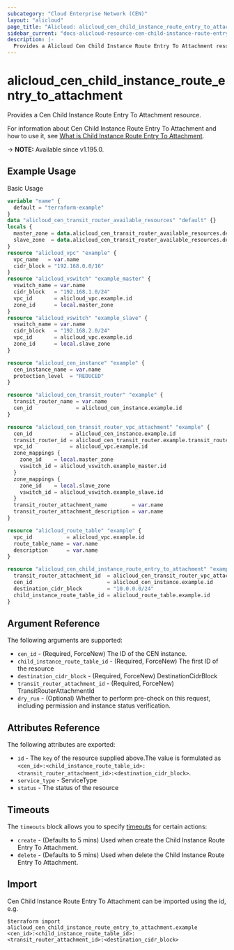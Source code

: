```yaml
---
subcategory: "Cloud Enterprise Network (CEN)"
layout: "alicloud"
page_title: "Alicloud: alicloud_cen_child_instance_route_entry_to_attachment"
sidebar_current: "docs-alicloud-resource-cen-child-instance-route-entry-to-attachment"
description: |-
  Provides a Alicloud Cen Child Instance Route Entry To Attachment resource.
---
```


# alicloud_cen_child_instance_route_entry_to_attachment

Provides a Cen Child Instance Route Entry To Attachment resource.

For information about Cen Child Instance Route Entry To Attachment and how to use it, see [What is Child Instance Route Entry To Attachment](https://www.alibabacloud.com/help/en/cloud-enterprise-network/latest/api-doc-cbn-2017-09-12-api-doc-createcenchildinstancerouteentrytoattachment).

-> **NOTE:** Available since v1.195.0.

## Example Usage

Basic Usage

```terraform
variable "name" {
  default = "terraform-example"
}
data "alicloud_cen_transit_router_available_resources" "default" {}
locals {
  master_zone = data.alicloud_cen_transit_router_available_resources.default.resources[0].master_zones[0]
  slave_zone  = data.alicloud_cen_transit_router_available_resources.default.resources[0].slave_zones[1]
}
resource "alicloud_vpc" "example" {
  vpc_name   = var.name
  cidr_block = "192.168.0.0/16"
}
resource "alicloud_vswitch" "example_master" {
  vswitch_name = var.name
  cidr_block   = "192.168.1.0/24"
  vpc_id       = alicloud_vpc.example.id
  zone_id      = local.master_zone
}
resource "alicloud_vswitch" "example_slave" {
  vswitch_name = var.name
  cidr_block   = "192.168.2.0/24"
  vpc_id       = alicloud_vpc.example.id
  zone_id      = local.slave_zone
}

resource "alicloud_cen_instance" "example" {
  cen_instance_name = var.name
  protection_level  = "REDUCED"
}

resource "alicloud_cen_transit_router" "example" {
  transit_router_name = var.name
  cen_id              = alicloud_cen_instance.example.id
}

resource "alicloud_cen_transit_router_vpc_attachment" "example" {
  cen_id            = alicloud_cen_instance.example.id
  transit_router_id = alicloud_cen_transit_router.example.transit_router_id
  vpc_id            = alicloud_vpc.example.id
  zone_mappings {
    zone_id    = local.master_zone
    vswitch_id = alicloud_vswitch.example_master.id
  }
  zone_mappings {
    zone_id    = local.slave_zone
    vswitch_id = alicloud_vswitch.example_slave.id
  }
  transit_router_attachment_name        = var.name
  transit_router_attachment_description = var.name
}

resource "alicloud_route_table" "example" {
  vpc_id           = alicloud_vpc.example.id
  route_table_name = var.name
  description      = var.name
}

resource "alicloud_cen_child_instance_route_entry_to_attachment" "example" {
  transit_router_attachment_id  = alicloud_cen_transit_router_vpc_attachment.example.transit_router_attachment_id
  cen_id                        = alicloud_cen_instance.example.id
  destination_cidr_block        = "10.0.0.0/24"
  child_instance_route_table_id = alicloud_route_table.example.id
}
```

## Argument Reference

The following arguments are supported:
* `cen_id` - (Required, ForceNew) The ID of the CEN instance.
* `child_instance_route_table_id` - (Required, ForceNew) The first ID of the resource
* `destination_cidr_block` - (Required, ForceNew) DestinationCidrBlock
* `transit_router_attachment_id` - (Required, ForceNew) TransitRouterAttachmentId
* `dry_run` - (Optional) Whether to perform pre-check on this request, including permission and instance status verification.

## Attributes Reference

The following attributes are exported:
* `id` - The `key` of the resource supplied above.The value is formulated as `<cen_id>:<child_instance_route_table_id>:<transit_router_attachment_id>:<destination_cidr_block>`.
* `service_type` - ServiceType
* `status` - The status of the resource

## Timeouts

The `timeouts` block allows you to specify [timeouts](https://www.terraform.io/docs/configuration-0-11/resources.html#timeouts) for certain actions:
* `create` - (Defaults to 5 mins) Used when create the Child Instance Route Entry To Attachment.
* `delete` - (Defaults to 5 mins) Used when delete the Child Instance Route Entry To Attachment.

## Import

Cen Child Instance Route Entry To Attachment can be imported using the id, e.g.

```shell
$terraform import alicloud_cen_child_instance_route_entry_to_attachment.example <cen_id>:<child_instance_route_table_id>:<transit_router_attachment_id>:<destination_cidr_block>
```